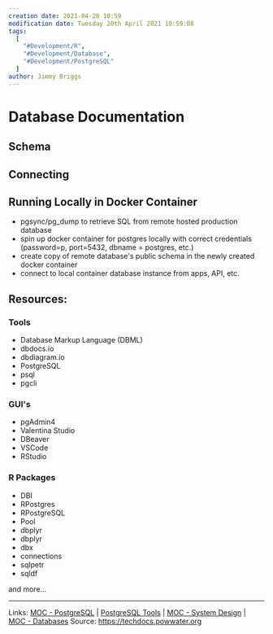 ```yaml
---
creation date: 2021-04-20 10:59
modification date: Tuesday 20th April 2021 10:59:08
tags:
  [
    "#Development/R",
    "#Development/Database",
    "#Development/PostgreSQL"
  ]
author: Jimmy Briggs
---
```


# Database Documentation

## Schema

## Connecting

## Running Locally in Docker Container

- pgsync/pg_dump to retrieve SQL from remote hosted production database
- spin up docker container for postgres locally with correct credentials (password=p, port=5432, dbname = postgres, etc.)
- create copy of remote database's public schema in the newly created docker container
- connect to local container database instance from apps, API, etc.


## Resources:

### Tools

- Database Markup Language (DBML)
- dbdocs.io
- dbdiagram.io
- PostgreSQL
- psql
- pgcli

### GUI's

- pgAdmin4
- Valentina Studio
- DBeaver
- VSCode
- RStudio

### R Packages

- DBI
- RPostgres
- RPostgreSQL
- Pool
- dbplyr
- dbplyr
- dbx
- connections
- sqlpetr
- sqldf

and more...


***
Links: [MOC - PostgreSQL](../1-Maps-of-Content/MOC%20-%20PostgreSQL.md) | [PostgreSQL Tools](PostgreSQL%20Tools.md) | [MOC - System Design](../1-Maps-of-Content/MOC%20-%20System%20Design.md) | [MOC - Databases](../1-Maps-of-Content/MOC%20-%20Databases.md)
Source: <https://techdocs.powwater.org>



